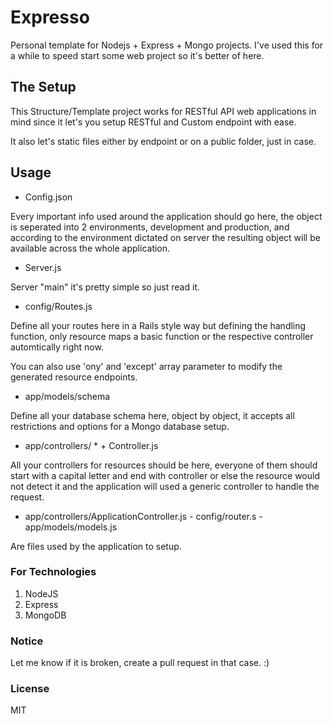 # Expresso

Personal template for Nodejs + Express + Mongo projects.
I've used this for a while to speed start some web project so it's better of here. 

## The Setup

This Structure/Template project works for RESTful API web applications in mind since it let's you setup RESTful and Custom endpoint with ease.

It also let's static files either by endpoint or on a public folder, just in case.



## Usage

- Config.json
 
Every important info used around the application should go here, the object is seperated into 2 environments, development and production,
and according to the environment dictated on server the resulting object will be available across the whole application.

- Server.js

Server "main" it's pretty simple so just read it.

- config/Routes.js

Define all your routes here in a Rails style way but defining the handling function, only resource maps a basic function or the respective controller automtically right now.


You can also use 'ony' and 'except' array parameter to modify the generated resource endpoints.

- app/models/schema

Define all your database schema here, object by object, it accepts all restrictions and options for a Mongo database setup.

- app/controllers/ * + Controller.js

All your controllers for resources should be here, everyone of them should start with a capital letter and end with controller or else the resource would not detect it
and the application will used a generic controller to handle the request.

- app/controllers/ApplicationController.js - config/router.s - app/models/models.js 

Are files used by the application to setup.

### For Technologies

1. NodeJS
2. Express
3. MongoDB


### Notice

Let me know if it is broken, create a pull request in that case. :)

### License

MIT
